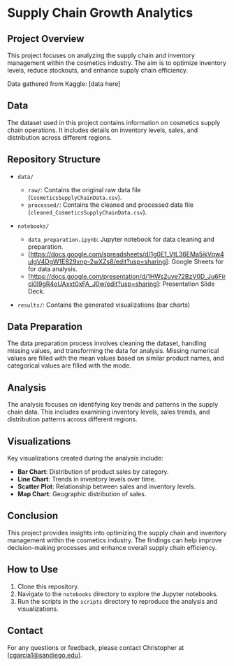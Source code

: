 # Supply Chain Growth Analytics

## Project Overview
This project focuses on analyzing the supply chain and inventory management within the cosmetics industry. The aim is to optimize inventory levels, reduce stockouts, and enhance supply chain efficiency. 

Data gathered from Kaggle: [data here]

## Data
The dataset used in this project contains information on cosmetics supply chain operations. It includes details on inventory levels, sales, and distribution across different regions.

## Repository Structure

- `data/`
  - `raw/`: Contains the original raw data file (`CosmeticsSupplyChainData.csv`). 
  - `processed/`: Contains the cleaned and processed data file (`cleaned_CosmeticsSupplyChainData.csv`).

- `notebooks/`
  - `data_preparation.ipynb`: Jupyter notebook for data cleaning and preparation. <DONE ON PYTHON>
  - [https://docs.google.com/spreadsheets/d/1g0E1_VtL36EMa5ikVqw4ulgV4DgW1E829xnp-2wXZs8/edit?usp=sharing]: Google Sheets for for data analysis.
  - [https://docs.google.com/presentation/d/1HWs2uye72BzV0D_Ju6Firci0l9gR4oUAxxt0xFA_J0w/edit?usp=sharing]: Presentation Slide Deck.

- `results/`: Contains the generated visualizations (bar charts)
  

## Data Preparation
The data preparation process involves cleaning the dataset, handling missing values, and transforming the data for analysis. Missing numerical values are filled with the mean values based on similar product names, and categorical values are filled with the mode.

## Analysis
The analysis focuses on identifying key trends and patterns in the supply chain data. This includes examining inventory levels, sales trends, and distribution patterns across different regions.

## Visualizations
Key visualizations created during the analysis include:
- **Bar Chart**: Distribution of product sales by category.
- **Line Chart**: Trends in inventory levels over time.
- **Scatter Plot**: Relationship between sales and inventory levels.
- **Map Chart**: Geographic distribution of sales.

## Conclusion
This project provides insights into optimizing the supply chain and inventory management within the cosmetics industry. The findings can help improve decision-making processes and enhance overall supply chain efficiency.

## How to Use
1. Clone this repository.
2. Navigate to the `notebooks` directory to explore the Jupyter notebooks.
3. Run the scripts in the `scripts` directory to reproduce the analysis and visualizations. <CHANGE THIS PART>

## Contact
For any questions or feedback, please contact Christopher at [cgarcia1@sandiego.edu].
